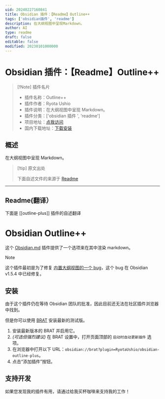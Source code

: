 ```yaml
---
uid: 20240227160841
title: Obsidian 插件：【Readme】Outline++
tags: ['obsidian插件', 'readme']
description: 在大纲视图中呈现Markdown。
author: AI
type: readme
draft: false
editable: false
modified: 20230101000000
---
```


# Obsidian 插件：【Readme】Outline++

> [!Note] 插件名片
> - 插件名称：Outline++
> - 插件作者：Ryota Ushio
> - 插件说明：在大纲视图中呈现 Markdown。
> - 插件分类：['obsidian 插件 ', 'readme']
> - 项目地址：[点我访问](https://github.com/RyotaUshio/obsidian-outline-plus)
> - 国内下载地址：[下载安装](https://pkmer.cn/products/plugin/pluginMarket/?outline-plus)

## 概述

在大纲视图中呈现 Markdown。

> [!tip] 原文出处
>
>下面自述文件的来源于 [Readme](https://ghproxy.net/https://raw.githubusercontent.com/RyotaUshio/obsidian-outline-plus/main/README.md)

---

## Readme(翻译）

下面是 [[outline-plus]] 插件的自述翻译

# Obsidian Outline++

这个 [Obsidian.md](https://obsidian.md) 插件提供了一个选项来在其中渲染 markdown。

> [!NOTE]
> 这个插件最初是为了修复 [内置大纲视图的一个 bug](https://forum.obsidian.md/t/headings-with-numbers-miss-in-toc-outline-of-heading/65155?u=ush)，这个 bug 在 Obsidian v1.5.4 中已经修复。

## 安装

由于这个插件仍在等待 Obsidian 团队的批准，因此目前还无法在社区插件浏览器中找到。

但是你可以使用 [BRAT](https://github.com/TfTHacker/obsidian42-brat) 安装最新的测试版。

1. 安装最新版本的 BRAT 并启用它。
2. _(可选但强烈建议)_ 在 BRAT 设置中，打开页面顶部的 `启动时自动更新插件` 选项。
3. 在浏览器中打开以下 URL：`obsidian://brat?plugin=RyotaUshio/obsidian-outline-plus`。
4. 点击“添加插件”按钮。

## 支持开发

如果您发现我的插件有用，请通过给我买杯咖啡来支持我的工作！
